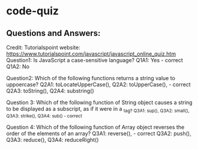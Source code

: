 # code-quiz

## Questions and Answers:  
Credit:  Tutorialspoint website:  https://www.tutorialspoint.com/javascript/javascript_online_quiz.htm
Question1:  Is JavaScript a case-sensitive language?
Q1A1: Yes - correct
Q1A2: No

Question2: Which of the following functions returns a string value to uppoercase?
Q2A1: toLocateUpperCase(),
Q2A2: toUpperCase(), - correct
Q2A3: toString(),
Q2A4: substring()

Question 3: Which of the following function of String object causes a string to be displayed as a subscript, as if it were in a <sub> tag?
Q3A1: sup(),
Q3A2: small(),
Q3A3: strike(),
Q3A4: sub() - correct

Question 4: Which of the following function of Array object reverses the order of the elements of an array?
Q3A1: reverse(), - correct
Q3A2: push(),
Q3A3: reduce(),
Q3A4: reduceRight()